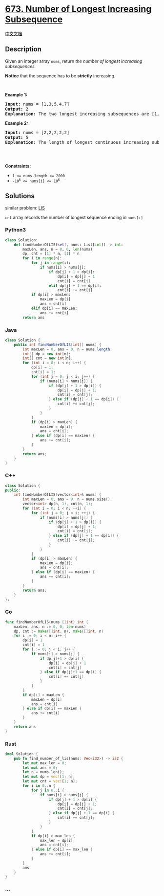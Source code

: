 # [673. Number of Longest Increasing Subsequence](https://leetcode.com/problems/number-of-longest-increasing-subsequence)

[中文文档](/solution/0600-0699/0673.Number%20of%20Longest%20Increasing%20Subsequence/README.md)

## Description

<p>Given an integer array&nbsp;<code>nums</code>, return <em>the number of longest increasing subsequences.</em></p>

<p><strong>Notice</strong> that the sequence has to be <strong>strictly</strong> increasing.</p>

<p>&nbsp;</p>
<p><strong>Example 1:</strong></p>

<pre>
<strong>Input:</strong> nums = [1,3,5,4,7]
<strong>Output:</strong> 2
<strong>Explanation:</strong> The two longest increasing subsequences are [1, 3, 4, 7] and [1, 3, 5, 7].
</pre>

<p><strong>Example 2:</strong></p>

<pre>
<strong>Input:</strong> nums = [2,2,2,2,2]
<strong>Output:</strong> 5
<strong>Explanation:</strong> The length of longest continuous increasing subsequence is 1, and there are 5 subsequences&#39; length is 1, so output 5.

</pre>

<p>&nbsp;</p>
<p><strong>Constraints:</strong></p>

<ul>
	<li><code>1 &lt;= nums.length &lt;= 2000</code></li>
	<li><code>-10<sup>6</sup> &lt;= nums[i] &lt;= 10<sup>6</sup></code></li>
</ul>

## Solutions

similar problem: [LIS](/solution/0300-0399/0300.Longest%20Increasing%20Subsequence/README_EN.md)

`cnt` array records the number of longest sequence ending in `nums[i]`

<!-- tabs:start -->

### **Python3**

```python
class Solution:
    def findNumberOfLIS(self, nums: List[int]) -> int:
        maxLen, ans, n = 0, 0, len(nums)
        dp, cnt = [1] * n, [1] * n
        for i in range(n):
            for j in range(i):
                if nums[i] > nums[j]:
                    if dp[j] + 1 > dp[i]:
                        dp[i] = dp[j] + 1
                        cnt[i] = cnt[j]
                    elif dp[j] + 1 == dp[i]:
                        cnt[i] += cnt[j]
            if dp[i] > maxLen:
                maxLen = dp[i]
                ans = cnt[i]
            elif dp[i] == maxLen:
                ans += cnt[i]
        return ans
```

### **Java**

```java
class Solution {
    public int findNumberOfLIS(int[] nums) {
        int maxLen = 0, ans = 0, n = nums.length;
        int[] dp = new int[n];
        int[] cnt = new int[n];
        for (int i = 0; i < n; i++) {
            dp[i] = 1;
            cnt[i] = 1;
            for (int j = 0; j < i; j++) {
                if (nums[i] > nums[j]) {
                    if (dp[j] + 1 > dp[i]) {
                        dp[i] = dp[j] + 1;
                        cnt[i] = cnt[j];
                    } else if (dp[j] + 1 == dp[i]) {
                        cnt[i] += cnt[j];
                    }
                }
            }
            if (dp[i] > maxLen) {
                maxLen = dp[i];
                ans = cnt[i];
            } else if (dp[i] == maxLen) {
                ans += cnt[i];
            }
        }
        return ans;
    }
}
```

### **C++**

```cpp
class Solution {
public:
    int findNumberOfLIS(vector<int>& nums) {
        int maxLen = 0, ans = 0, n = nums.size();
        vector<int> dp(n, 1), cnt(n, 1);
        for (int i = 0; i < n; ++i) {
            for (int j = 0; j < i; ++j) {
                if (nums[i] > nums[j]) {
                    if (dp[j] + 1 > dp[i]) {
                        dp[i] = dp[j] + 1;
                        cnt[i] = cnt[j];
                    } else if (dp[j] + 1 == dp[i]) {
                        cnt[i] += cnt[j];
                    }
                }
            }
            if (dp[i] > maxLen) {
                maxLen = dp[i];
                ans = cnt[i];
            } else if (dp[i] == maxLen) {
                ans += cnt[i];
            }
        }
        return ans;
    }
};
```

### **Go**

```go
func findNumberOfLIS(nums []int) int {
	maxLen, ans, n := 0, 0, len(nums)
	dp, cnt := make([]int, n), make([]int, n)
	for i := 0; i < n; i++ {
		dp[i] = 1
		cnt[i] = 1
		for j := 0; j < i; j++ {
			if nums[i] > nums[j] {
				if dp[j]+1 > dp[i] {
					dp[i] = dp[j] + 1
					cnt[i] = cnt[j]
				} else if dp[j]+1 == dp[i] {
					cnt[i] += cnt[j]
				}
			}
		}
		if dp[i] > maxLen {
			maxLen = dp[i]
			ans = cnt[i]
		} else if dp[i] == maxLen {
			ans += cnt[i]
		}
	}
	return ans
}
```

### **Rust**

```rust
impl Solution {
    pub fn find_number_of_lis(nums: Vec<i32>) -> i32 {
        let mut max_len = 0;
        let mut ans = 0;
        let n = nums.len();
        let mut dp = vec![1; n];
        let mut cnt = vec![1; n];
        for i in 0..n {
            for j in 0..i {
                if nums[i] > nums[j] {
                    if dp[j] + 1 > dp[i] {
                        dp[i] = dp[j] + 1;
                        cnt[i] = cnt[j];
                    } else if dp[j] + 1 == dp[i] {
                        cnt[i] += cnt[j];
                    }
                }
            }
            if dp[i] > max_len {
                max_len = dp[i];
                ans = cnt[i];
            } else if dp[i] == max_len {
                ans += cnt[i];
            }
        }
        ans
    }
}
```

### **...**

```

```

<!-- tabs:end -->
